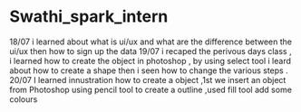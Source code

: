 # Swathi_spark_intern
18/07 i learned about what is ui/ux and what are the difference between the ui/ux then how to sign up the data 
19/07 i recaped the perivous days class , i learned how to create the object in photoshop , by using select tool i leard about how to create a shape then i seen how to change the various steps .
20/07 I learned innustration how to create a object ,1st we insert an object from Photoshop using pencil tool to create a outline ,used fill tool add some colours 
